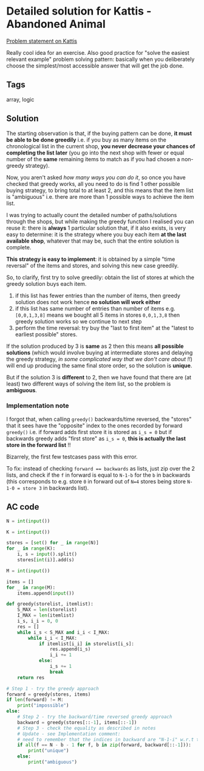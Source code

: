 # Detailed solution for Kattis - Abandoned Animal

[Problem statement on Kattis](https://open.kattis.com/problems/abandonedanimal)

Really cool idea for an exercise. Also good practice for "solve the easiest relevant example" problem solving pattern: basically when you deliberately choose the simplest/most accessible answer that will get the job done.

## Tags

array, logic

## Solution

The starting observation is that, if the buying pattern can be done, **it must be able to be done greedily** i.e. if you buy as many items on the chronological list in the current shop, **you never decrease your chances of completing the list later** (you go into the next shop with fewer or equal number of the **same** remaining items to match as if you had chosen a non-greedy strategy).

Now, you aren't asked *how many ways you can do it*, so once you have checked that greedy works, all you need to do is find 1 other possible buying strategy, to bring total to at least 2, and this means that the item list is "ambiguous" i.e. there are more than 1 possible ways to achieve the item list.

I was trying to actually count the detailed number of paths/solutions through the shops, but while making the greedy function I realised you can reuse it: there is **always** 1 particular solution that, if it also exists, is very easy to determine: it is the strategy where you buy each item **at the last available shop**, whatever that may be, such that the entire solution is complete.

**This strategy is easy to implement**: it is obtained by a simple "time reversal" of the items and stores, and solving this new case greedily.

So, to clarify, first try to solve greedily: obtain the list of stores at which the greedy solution buys each item.

1. if this list has fewer entries than the number of items, then greedy solution does not work hence **no solution will work either**
2. if this list has same number of entries than number of items e.g. `[0,0,1,3,8]` means we bought all 5 items in stores `0,0,1,3,8` then greedy solution works so we continue to next step
3. perform the time reversal: try buy the "last to first item" at the "latest to earliest possible" stores.

If the solution produced by 3 is **same** as 2 then this means **all possible solutions** (which would involve buying at intermediate stores and delaying the greedy strategy, *in some complicated way that we don't care about !!*) will end up producing the same final store order, so the solution is **unique**.

But if the solution 3 is **different** to 2, then we have found that there are (at least) two different ways of solving the item list, so the problem is **ambiguous**.


### Implementation note

I forgot that, when calling `greedy()` backwards/time reversed, the "stores" that it sees have the "opposite" index to the ones recorded by forward `greedy()` i.e. if forward adds first store it is stored as `i_s = 0` but if backwards greedy adds "first store" as `i_s = 0`, **this is actually the last store in the forward list** !!

Bizarrely, the first few testcases pass with this error.

To fix: instead of checking `forward == backwards` as lists, just zip over the 2 lists, and check if the `f` in forward is equal to `N-1-b` for the `b` in backwards (this corresponds to e.g. store `0` in forward out of `N=4` stores being store `N-1-0 = store 3` in backwards list).

## AC code

```python
N = int(input())

K = int(input())

stores = [set() for _ in range(N)]
for _ in range(K):
    i, s = input().split()
    stores[int(i)].add(s)

M = int(input())

items = []
for _ in range(M):
    items.append(input())

def greedy(storelist, itemlist):
    S_MAX = len(storelist)
    I_MAX = len(itemlist)
    i_s, i_i = 0, 0
    res = []
    while i_s < S_MAX and i_i < I_MAX:
        while i_i < I_MAX:
            if itemlist[i_i] in storelist[i_s]:
                res.append(i_s)
                i_i += 1
            else:
                i_s += 1
                break
    return res

# Step 1 - try the greedy approach
forward = greedy(stores, items)
if len(forward) != M:
    print("impossible")
else:
    # Step 2 - try the backward/time reversed greedy approach
    backward = greedy(stores[::-1], items[::-1])
    # Step 3 - check the equality as described in notes
    # Update - see Implementation comment:
    # need to remember that the indices in backward are "N-1-i" w.r.t to forward stores list
    if all(f == N - b - 1 for f, b in zip(forward, backward[::-1])):
        print("unique")
    else:
        print("ambiguous")
```
